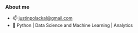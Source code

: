 ### About me 
- 📫 justinpolackal@gmail.com
- 🔭 Python | Data Science and Machine Learning | Analytics
